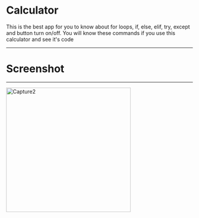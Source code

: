 # Calculator
This is the best app for you to know about for loops, if, else, elif, try, except and button turn on/off. You will know these commands if you use this calculator and see it's code

--------------------------------------------------------------------------------------------------------------------------------------------------------------------------------
# Screenshot
--------------------------------------------------------------------------------------------------------------------------------------------------------------------------------
<img width="336" alt="Capture2" src="https://user-images.githubusercontent.com/71229713/120160310-da72f200-c215-11eb-8f09-cd4800020d3e.PNG">

